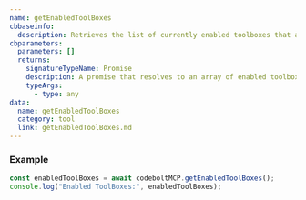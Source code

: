 ```yaml
---
name: getEnabledToolBoxes
cbbaseinfo:
  description: Retrieves the list of currently enabled toolboxes that are available for use.
cbparameters:
  parameters: []
  returns:
    signatureTypeName: Promise
    description: A promise that resolves to an array of enabled toolbox configurations.
    typeArgs:
      - type: any
data:
  name: getEnabledToolBoxes
  category: tool
  link: getEnabledToolBoxes.md
---
```

<CBBaseInfo/>
<CBParameters/>

### Example
```js
const enabledToolBoxes = await codeboltMCP.getEnabledToolBoxes();
console.log("Enabled ToolBoxes:", enabledToolBoxes);